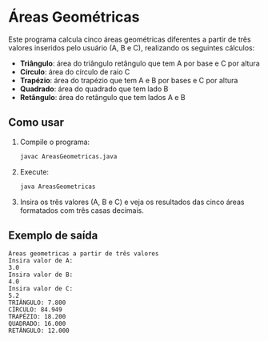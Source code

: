 # Áreas Geométricas

Este programa calcula cinco áreas geométricas diferentes a partir de três valores inseridos pelo usuário (A, B e C), realizando os seguintes cálculos:

- **Triângulo**: área do triângulo retângulo que tem A por base e C por altura
- **Círculo**: área do círculo de raio C
- **Trapézio**: área do trapézio que tem A e B por bases e C por altura
- **Quadrado**: área do quadrado que tem lado B
- **Retângulo**: área do retângulo que tem lados A e B

## Como usar

1. Compile o programa:
   ```bash
   javac AreasGeometricas.java
   ```

2. Execute:
   ```bash
   java AreasGeometricas
   ```

3. Insira os três valores (A, B e C) e veja os resultados das cinco áreas formatados com três casas decimais.

## Exemplo de saída

```
Áreas geometricas a partir de três valores
Insira valor de A:
3.0
Insira valor de B:
4.0
Insira valor de C:
5.2
TRIÂNGULO: 7.800
CÍRCULO: 84.949
TRAPÉZIO: 18.200
QUADRADO: 16.000
RETÂNGULO: 12.000
```